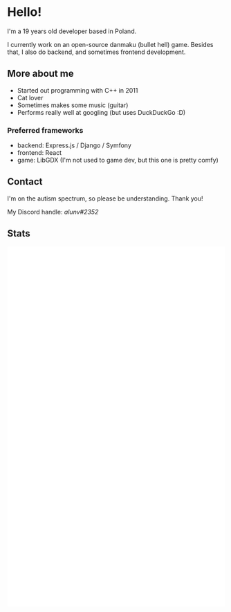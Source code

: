 # Hello!

I'm a 19 years old developer based in Poland.

I currently work on an open-source danmaku (bullet hell) game.
Besides that, I also do backend, and sometimes frontend development.

## More about me

- Started out programming with C++ in 2011
- Cat lover
- Sometimes makes some music (guitar)
- Performs really well at googling (but uses DuckDuckGo :D)

### Preferred frameworks

- backend: Express.js / Django / Symfony
- frontend: React
- game: LibGDX (I'm not used to game dev, but this one is pretty comfy)

## Contact

I'm on the autism spectrum, so please be understanding. Thank you!

My Discord handle: *alunv#2352*

## Stats

<div align="center">
  <img
    src="https://github.com/karmek-k/karmek-k/blob/master/github-metrics.svg"
    alt="Metrics"
  />
</div>
